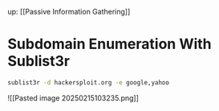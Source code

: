 up: [[Passive Information Gathering]]
# Subdomain Enumeration With Sublist3r
```Bash
sublist3r -d hackersploit.org -e google,yahoo

```

![[Pasted image 20250215103235.png]]